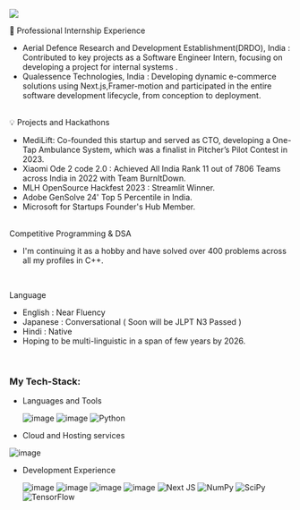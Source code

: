 

![](https://komarev.com/ghpvc/?username=StillAbeginnerr&color=green)

🌱 Professional Internship Experience<br/>
- Aerial Defence Research and Development Establishment(DRDO), India : Contributed to key projects as a Software Engineer Intern, focusing on developing a project for internal systems .
- Qualessence Technologies, India : Developing dynamic e-commerce solutions using Next.js,Framer-motion and participated in the entire software development lifecycle, from conception to deployment.
<br/><br/>

💡 Projects and Hackathons<br/>
- MediLift: Co-founded this startup and served as CTO, developing a One-Tap Ambulance System, which was a finalist in Pitcher’s Pilot Contest in 2023.
- Xiaomi Ode 2 code 2.0 : Achieved All India Rank 11 out of 7806 Teams across India in 2022 with Team BurnItDown.
- MLH OpenSource Hackfest 2023 : Streamlit Winner.
- Adobe GenSolve 24' Top 5 Percentile in India.
- Microsoft for Startups Founder's Hub Member.
<br/><br/>

 Competitive Programming & DSA <br/>
- I'm continuing it as a hobby and have solved over 400 problems across all my profiles in C++.
<br/>

 Language 
- English : Near Fluency 
- Japanese : Conversational ( Soon will be JLPT N3 Passed )
- Hindi : Native
- Hoping to be multi-linguistic in a span of few years by 2026.
<br/>


### My Tech-Stack:
* Languages and Tools

  ![image](https://img.shields.io/badge/Javascript-F7DF1E?style=for-the-badge&logo=Javascript&logoColor=black)
  ![image](https://img.shields.io/badge/C++-FF6C37?style=for-the-badge&logo=C&logoColor=white)
  ![Python](https://img.shields.io/badge/python-3670A0?style=for-the-badge&logo=python&logoColor=ffdd54)

* Cloud and Hosting services

![image](https://img.shields.io/badge/Vercel-000000.svg?style=for-the-badge&logo=Vercel&logoColor=white)

* Development Experience
  
  ![image](https://img.shields.io/badge/Node.js-339933?style=for-the-badge&logo=nodedotjs&logoColor=white)
  ![image](https://img.shields.io/badge/Express.js-000000?style=for-the-badge&logo=express&logoColor=white)
![image](https://img.shields.io/badge/GraphQL-E10098.svg?style=for-the-badge&logo=GraphQL&logoColor=white)
  ![image](https://img.shields.io/badge/React-20232A?style=for-the-badge&logo=react&logoColor=61DAFB)
    ![Next JS](https://img.shields.io/badge/Next-black?style=for-the-badge&logo=next.js&logoColor=white)
  ![NumPy](https://img.shields.io/badge/numpy-%23013243.svg?style=for-the-badge&logo=numpy&logoColor=white)
  ![SciPy](https://img.shields.io/badge/SciPy-%230C55A5.svg?style=for-the-badge&logo=scipy&logoColor=%white)
  ![TensorFlow](https://img.shields.io/badge/TensorFlow-%23FF6F00.svg?style=for-the-badge&logo=TensorFlow&logoColor=white)
  

